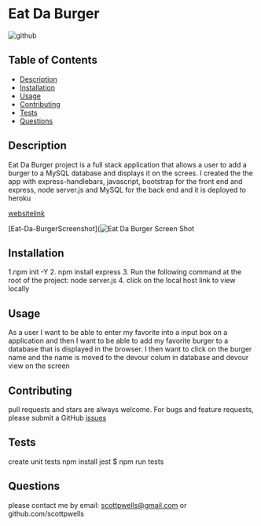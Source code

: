 # Eat Da Burger
  
  ![github](https://img.shields.io/badge/license-APACHE%202.0-blue.svg)

  ## Table of Contents
  * [Description](#description)
  * [Installation](#installation)
  * [Usage](#usage)
  * [Contributing](#contributing)
  * [Tests](#tests)
  * [Questions](#questions)
 

  ## Description
  Eat Da Burger project is a full stack application that allows a user to add a burger to a MySQL database and displays it on the screes. I created the the app with express-handlebars, javascript, bootstrap for the front end and express, node server.js and MySQL for the back end
  and it is deployed to heroku

  [websitelink](https://blooming-citadel-27999.herokuapp.com/)

 [Eat-Da-BurgerScreenshot](![Eat Da Burger Screen Shot](https://user-images.githubusercontent.com/57837212/101704686-4472c180-3a53-11eb-9176-da9185e559fd.PNG)


  ## Installation
  1.npm init -Y 2. npm install express 3. Run the following command at the root of the project: node server.js 4. click on the local host link to view locally 

  ## Usage
  As a user I want to be able to enter my favorite into a input box on a application and then
  I want to be able to add my favorite burger to a database that is displayed in the browser.
  I then want to click on the burger name and the name is moved to the devour colum in database and devour view on the screen

  ## Contributing
  pull requests and stars are always welcome. For bugs and feature requests, please submit a GitHub [issues](https://github.com/scottpwells/eat-da-burger/issues)

  ## Tests
  create unit tests
  npm install jest
  $ npm run tests
  
  ## Questions
  please contact me by email: scottpwells@gmail.com or github.com/scottpwells
